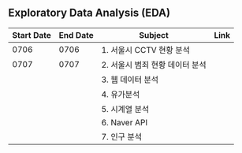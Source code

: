 
## Exploratory Data Analysis (EDA)
|Start Date|End Date|Subject|Link|
|---|---|---|---|
|0706|0706|1. 서울시 CCTV 현황 분석|
|0707|0707|2. 서울시 범죄 현황 데이터 분석|
|||3. 웹 데이터 분석|
|||4. 유가분석|
|||5. 시계열 분석|
|||6. Naver API|
|||7. 인구 분석|